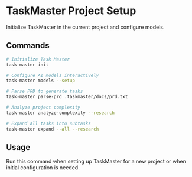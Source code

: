 # TaskMaster Project Setup

Initialize TaskMaster in the current project and configure models.

## Commands

```bash
# Initialize Task Master
task-master init

# Configure AI models interactively
task-master models --setup

# Parse PRD to generate tasks
task-master parse-prd .taskmaster/docs/prd.txt

# Analyze project complexity
task-master analyze-complexity --research

# Expand all tasks into subtasks
task-master expand --all --research
```

## Usage

Run this command when setting up TaskMaster for a new project or when initial configuration is needed.